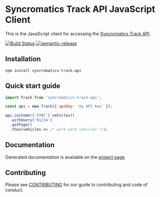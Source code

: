 # Syncromatics Track API JavaScript Client

This is the JavaScript client for accessing the [Syncromatics Track API][track-api-docs].

[![Build Status](https://travis-ci.org/syncromatics/syncromatics-track-api.svg?branch=master)](https://travis-ci.org/syncromatics/syncromatics-track-api)
[![semantic-release](https://img.shields.io/badge/%20%20%F0%9F%93%A6%F0%9F%9A%80-semantic--release-e10079.svg)](https://github.com/semantic-release/semantic-release)

## Installation

`npm install syncromatics-track-api`

## Quick start guide

```javascript
import Track from 'syncromatics-track-api';

const api = new Track({ apiKey: 'my API key' });

api.customer('SYNC').vehicles()
  .withQuery('01234')
  .getPage()
  .then(vehicles => /* work with vehicles */);
```

## Documentation

Generated documentation is available on the [project page][project-page]

## Contributing

Please see [CONTRIBUTING](CONTRIBUTING.md) for our guide to contributing and code of conduct.


[project-page]: http://syncromatics.github.io/syncromatics-track-api
[track-api-docs]: http://docs.syncromaticstrackapi.apiary.io


